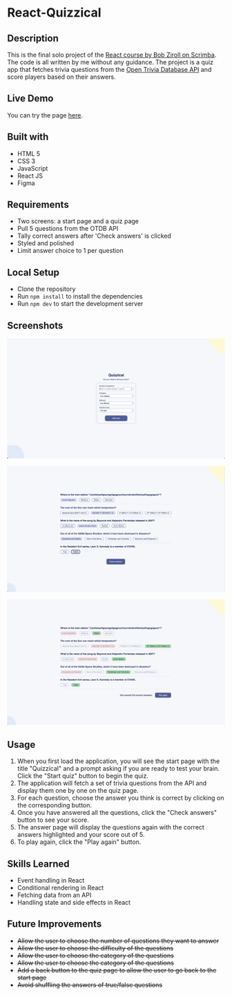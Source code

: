 # React-Quizzical

## Description

This is the final solo project of the [React course by Bob Ziroll on Scrimba](https://scrimba.com/learn/learnreact). The code is all written by me without any guidance. The project is a quiz app that fetches trivia questions from the [Open Trivia Database API](https://opentdb.com/) and score players based on their answers.

## Live Demo

You can try the page [here](https://quizzical987.netlify.app).

## Built with

- HTML 5
- CSS 3
- JavaScript
- React JS
- Figma

## Requirements

- Two screens: a start page and a quiz page
- Pull 5 questions from the OTDB API
- Tally correct answers after 'Check answers' is clicked
- Styled and polished
- Limit answer choice to 1 per question

## Local Setup

- Clone the repository
- Run `npm install` to install the dependencies
- Run `npm dev` to start the development server

## Screenshots

![Start Page](./screenshots/startPage.png)

![Quiz Page](./screenshots/quizPage.png)

![Answer Page](./screenshots/ansPage.png)

## Usage

1. When you first load the application, you will see the start page with the title "Quizzical" and a prompt asking if you are ready to test your brain.
   Click the "Start quiz" button to begin the quiz.
2. The application will fetch a set of trivia questions from the API and display them one by one on the quiz page.
3. For each question, choose the answer you think is correct by clicking on the corresponding button.
4. Once you have answered all the questions, click the "Check answers" button to see your score.
5. The answer page will display the questions again with the correct answers highlighted and your score out of 5.
6. To play again, click the "Play again" button.

## Skills Learned

- Event handling in React
- Conditional rendering in React
- Fetching data from an API
- Handling state and side effects in React

## Future Improvements

- ~~Allow the user to choose the number of questions they want to answer~~
- ~~Allow the user to choose the difficulty of the questions~~
- ~~Allow the user to choose the category of the questions~~
- ~~Allow the user to choose the category of the questions~~
- ~~Add a back button to the quiz page to allow the user to go back to the start page~~
- ~~Avoid shuffling the answers of true/false questions~~
